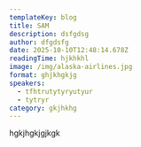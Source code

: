 ```yaml
---
templateKey: blog
title: SAM
description: dsfgdsg
author: dfgdsfg
date: 2025-10-10T12:48:14.678Z
readingTime: hjkhkhl
image: /img/alaska-airlines.jpg
format: ghjkhgkjg
speakers:
  - tfhtrutytyryutyur
  - tytryr
category: gkjhkhg
---
```

h﻿gkjhgkjgjkgk
